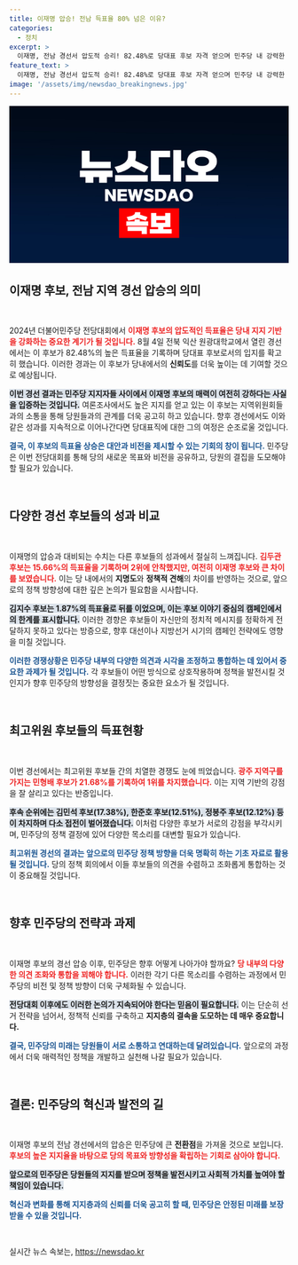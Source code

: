 ```yaml
---
title: 이재명 압승! 전남 득표율 80% 넘은 이유?
categories:
  - 정치
excerpt: >
  이재명, 전남 경선서 압도적 승리! 82.48%로 당대표 후보 자격 얻으며 민주당 내 강력한 입지를 다졌다. 누가 그를 넘을 수 있을까? 클릭하고 자세한 소식을 확인해보세요!
feature_text: >
  이재명, 전남 경선서 압도적 승리! 82.48%로 당대표 후보 자격 얻으며 민주당 내 강력한 입지를 다졌다. 누가 그를 넘을 수 있을까? 클릭하고 자세한 소식을 확인해보세요!
image: '/assets/img/newsdao_breakingnews.jpg'
---
```


<p><img src="/assets/img/newsdao_breakingnews.jpg" alt="ontimetimes 속보" /></p>

<h2 data-ke-size="size26">이재명 후보, 전남 지역 경선 압승의 의미</h2>

<p data-ke-size="size16">&nbsp;</p>

<p>2024년 더불어민주당 전당대회에서 <b><span style="color: #ee2323;">이재명 후보의 압도적인 득표율은 당내 지지 기반을 강화하는 중요한 계기가 될 것입니다.</span></b> 8월 4일 전북 익산 원광대학교에서 열린 경선에서는 이 후보가 82.48%의 높은 득표율을 기록하며 당대표 후보로서의 입지를 확고히 했습니다. 이러한 경과는 이 후보가 당내에서의 <b>신뢰도</b>를 더욱 높이는 데 기여할 것으로 예상됩니다. </p>

<p><b><span style="background-color: #21538527;">이번 경선 결과는 민주당 지지자들 사이에서 이재명 후보의 매력이 여전히 강하다는 사실을 입증하는 것입니다.</span></b> 
여론조사에서도 높은 지지를 얻고 있는 이 후보는 지역위원회들과의 소통을 통해 당원들과의 관계를 더욱 공고히 하고 있습니다. 향후 경선에서도 이와 같은 성과를 지속적으로 이어나간다면 당대표직에 대한 그의 여정은 순조로울 것입니다. </p>

<p><b><span style="color: #1a5490;">결국, 이 후보의 득표율 상승은 대안과 비전을 제시할 수 있는 기회의 창이 됩니다.</span></b> 민주당은 이번 전당대회를 통해 당의 새로운 목표와 비전을 공유하고, 당원의 결집을 도모해야 할 필요가 있습니다. </p>

<p data-ke-size="size16">&nbsp;</p>

<h2 data-ke-size="size26">다양한 경선 후보들의 성과 비교</h2>

<p data-ke-size="size16">&nbsp;</p>

<p>이재명의 압승과 대비되는 수치는 다른 후보들의 성과에서 절실히 느껴집니다. <b><span style="color: #ee2323;">김두관 후보는 15.66%의 득표율을 기록하며 2위에 안착했지만, 여전히 이재명 후보와 큰 차이를 보였습니다.</span></b> 이는 당 내에서의 <b>지명도</b>와 <b>정책적 견해</b>의 차이를 반영하는 것으로, 앞으로의 정책 방향성에 대한 깊은 논의가 필요함을 시사합니다. </p>

<p><b><span style="background-color: #21538527;">김지수 후보는 1.87%의 득표율로 뒤를 이었으며, 이는 후보 이야기 중심의 캠페인에서의 한계를 표시합니다.</span></b> 이러한 경향은 후보들이 자신만의 정치적 메시지를 정확하게 전달하지 못하고 있다는 방증으로, 향후 대선이나 지방선거 시기의 캠페인 전략에도 영향을 미칠 것입니다. </p>

<p><b><span style="color: #1a5490;">이러한 경쟁상황은 민주당 내부의 다양한 의견과 시각을 조정하고 통합하는 데 있어서 중요한 과제가 될 것입니다.</span></b> 각 후보들이 어떤 방식으로 상호작용하며 정책을 발전시킬 것인지가 향후 민주당의 방향성을 결정짓는 중요한 요소가 될 것입니다. </p>

<p data-ke-size="size16">&nbsp;</p>

<h2 data-ke-size="size26">최고위원 후보들의 득표현황</h2>

<p data-ke-size="size16">&nbsp;</p>

<p>이번 경선에서는 최고위원 후보들 간의 치열한 경쟁도 눈에 띄었습니다. <b><span style="color: #ee2323;">광주 지역구를 가지는 민형배 후보가 21.68%를 기록하여 1위를 차지했습니다.</span></b> 이는 지역 기반의 강점을 잘 살리고 있다는 반증입니다. </p>

<p><b><span style="background-color: #21538527;">후속 순위에는 김민석 후보(17.38%), 한준호 후보(12.51%), 정봉주 후보(12.12%) 등이 차지하며 다소 접전이 벌어졌습니다.</span></b> 이처럼 다양한 후보가 서로의 강점을 부각시키며, 민주당의 정책 결정에 있어 다양한 목소리를 대변할 필요가 있습니다.</p>

<p><b><span style="color: #1a5490;">최고위원 경선의 결과는 앞으로의 민주당 정책 방향을 더욱 명확히 하는 기초 자료로 활용될 것입니다.</span></b> 당의 정책 회의에서 이들 후보들의 의견을 수렴하고 조화롭게 통합하는 것이 중요해질 것입니다. </p>

<p data-ke-size="size16">&nbsp;</p>

<h2 data-ke-size="size26">향후 민주당의 전략과 과제</h2>

<p data-ke-size="size16">&nbsp;</p>

<p>이재명 후보의 경선 압승 이후, 민주당은 향후 어떻게 나아가야 할까요? <b><span style="color: #ee2323;">당 내부의 다양한 의견 조화와 통합을 꾀해야 합니다.</span></b> 이러한 각기 다른 목소리를 수렴하는 과정에서 민주당의 비전 및 정책 방향이 더욱 구체화될 수 있습니다. </p>

<p><b><span style="background-color: #21538527;">전당대회 이후에도 이러한 논의가 지속되어야 한다는 믿음이 필요합니다.</span></b> 이는 단순히 선거 전략을 넘어서, 정책적 신뢰를 구축하고 <b>지지층의 결속을 도모하는 데 매우 중요합니다.</b> </p>

<p><b><span style="color: #1a5490;">결국, 민주당의 미래는 당원들이 서로 소통하고 연대하는데 달려있습니다.</span></b> 앞으로의 과정에서 더욱 매력적인 정책을 개발하고 실천해 나갈 필요가 있습니다. </p>

<p data-ke-size="size16">&nbsp;</p>

<h2 data-ke-size="size26">결론: 민주당의 혁신과 발전의 길</h2>

<p data-ke-size="size16">&nbsp;</p>

<p>이재명 후보의 전남 경선에서의 압승은 민주당에 큰 <b>전환점</b>을 가져올 것으로 보입니다. <b><span style="color: #ee2323;">후보의 높은 지지율을 바탕으로 당의 목표와 방향성을 확립하는 기회로 삼아야 합니다.</span></b> </p>

<p><b><span style="background-color: #21538527;">앞으로의 민주당은 당원들의 지지를 받으며 정책을 발전시키고 사회적 가치를 높여야 할 책임이 있습니다.</span></b> </p>

<p><b><span style="color: #1a5490;">혁신과 변화를 통해 지지층과의 신뢰를 더욱 공고히 할 때, 민주당은 안정된 미래를 보장받을 수 있을 것입니다.</span></b> </p>

<p data-ke-size="size16">&nbsp;</p>
실시간 뉴스 속보는, <a href="https://newsdao.kr" rel="dofollow">https://newsdao.kr</a>


